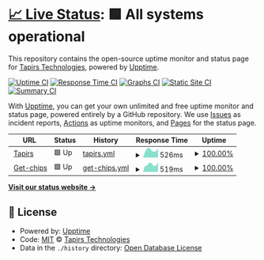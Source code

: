 # [📈 Live Status](https://tapirs.github.io/uptime): <!--live status--> **🟩 All systems operational**

This repository contains the open-source uptime monitor and status page for [Tapirs Technologies](https://tapirs.co.uk), powered by [Upptime](https://github.com/upptime/upptime).

[![Uptime CI](https://github.com/koj-co/upptime/workflows/Uptime%20CI/badge.svg)](https://github.com/koj-co/upptime/actions?query=workflow%3A%22Uptime+CI%22)
[![Response Time CI](https://github.com/koj-co/upptime/workflows/Response%20Time%20CI/badge.svg)](https://github.com/koj-co/upptime/actions?query=workflow%3A%22Response+Time+CI%22)
[![Graphs CI](https://github.com/koj-co/upptime/workflows/Graphs%20CI/badge.svg)](https://github.com/koj-co/upptime/actions?query=workflow%3A%22Graphs+CI%22)
[![Static Site CI](https://github.com/koj-co/upptime/workflows/Static%20Site%20CI/badge.svg)](https://github.com/koj-co/upptime/actions?query=workflow%3A%22Static+Site+CI%22)
[![Summary CI](https://github.com/koj-co/upptime/workflows/Summary%20CI/badge.svg)](https://github.com/koj-co/upptime/actions?query=workflow%3A%22Summary+CI%22)

With [Upptime](https://upptime.js.org), you can get your own unlimited and free uptime monitor and status page, powered entirely by a GitHub repository. We use [Issues](https://github.com/tapirs/upptime/issues) as incident reports, [Actions](https://github.com/tapirs/upptime/actions) as uptime monitors, and [Pages](https://tapirs.github.io/upptime) for the status page.

<!--start: status pages-->
<!-- This summary is generated by Upptime (https://github.com/upptime/upptime) -->
<!-- Do not edit this manually, your changes will be overwritten -->
<!-- prettier-ignore -->
| URL | Status | History | Response Time | Uptime |
| --- | ------ | ------- | ------------- | ------ |
| <img alt="" src="https://favicons.githubusercontent.com/www.tapirs.co.uk" height="13"> [Tapirs](https://www.tapirs.co.uk) | 🟩 Up | [tapirs.yml](https://github.com/tapirs/uptime/commits/HEAD/history/tapirs.yml) | <details><summary><img alt="Response time graph" src="./graphs/tapirs/response-time-week.png" height="20"> 526ms</summary><br><a href="https://uptime.tapirs.co.uk/history/tapirs"><img alt="Response time 457" src="https://img.shields.io/endpoint?url=https%3A%2F%2Fraw.githubusercontent.com%2Ftapirs%2Fuptime%2FHEAD%2Fapi%2Ftapirs%2Fresponse-time.json"></a><br><a href="https://uptime.tapirs.co.uk/history/tapirs"><img alt="24-hour response time 643" src="https://img.shields.io/endpoint?url=https%3A%2F%2Fraw.githubusercontent.com%2Ftapirs%2Fuptime%2FHEAD%2Fapi%2Ftapirs%2Fresponse-time-day.json"></a><br><a href="https://uptime.tapirs.co.uk/history/tapirs"><img alt="7-day response time 526" src="https://img.shields.io/endpoint?url=https%3A%2F%2Fraw.githubusercontent.com%2Ftapirs%2Fuptime%2FHEAD%2Fapi%2Ftapirs%2Fresponse-time-week.json"></a><br><a href="https://uptime.tapirs.co.uk/history/tapirs"><img alt="30-day response time 540" src="https://img.shields.io/endpoint?url=https%3A%2F%2Fraw.githubusercontent.com%2Ftapirs%2Fuptime%2FHEAD%2Fapi%2Ftapirs%2Fresponse-time-month.json"></a><br><a href="https://uptime.tapirs.co.uk/history/tapirs"><img alt="1-year response time 466" src="https://img.shields.io/endpoint?url=https%3A%2F%2Fraw.githubusercontent.com%2Ftapirs%2Fuptime%2FHEAD%2Fapi%2Ftapirs%2Fresponse-time-year.json"></a></details> | <details><summary><a href="https://uptime.tapirs.co.uk/history/tapirs">100.00%</a></summary><a href="https://uptime.tapirs.co.uk/history/tapirs"><img alt="All-time uptime 99.99%" src="https://img.shields.io/endpoint?url=https%3A%2F%2Fraw.githubusercontent.com%2Ftapirs%2Fuptime%2FHEAD%2Fapi%2Ftapirs%2Fuptime.json"></a><br><a href="https://uptime.tapirs.co.uk/history/tapirs"><img alt="24-hour uptime 100.00%" src="https://img.shields.io/endpoint?url=https%3A%2F%2Fraw.githubusercontent.com%2Ftapirs%2Fuptime%2FHEAD%2Fapi%2Ftapirs%2Fuptime-day.json"></a><br><a href="https://uptime.tapirs.co.uk/history/tapirs"><img alt="7-day uptime 100.00%" src="https://img.shields.io/endpoint?url=https%3A%2F%2Fraw.githubusercontent.com%2Ftapirs%2Fuptime%2FHEAD%2Fapi%2Ftapirs%2Fuptime-week.json"></a><br><a href="https://uptime.tapirs.co.uk/history/tapirs"><img alt="30-day uptime 100.00%" src="https://img.shields.io/endpoint?url=https%3A%2F%2Fraw.githubusercontent.com%2Ftapirs%2Fuptime%2FHEAD%2Fapi%2Ftapirs%2Fuptime-month.json"></a><br><a href="https://uptime.tapirs.co.uk/history/tapirs"><img alt="1-year uptime 99.98%" src="https://img.shields.io/endpoint?url=https%3A%2F%2Fraw.githubusercontent.com%2Ftapirs%2Fuptime%2FHEAD%2Fapi%2Ftapirs%2Fuptime-year.json"></a></details>
| <img alt="" src="https://favicons.githubusercontent.com/www.get-chips.co.uk" height="13"> [Get-chips](https://www.get-chips.co.uk) | 🟩 Up | [get-chips.yml](https://github.com/tapirs/uptime/commits/HEAD/history/get-chips.yml) | <details><summary><img alt="Response time graph" src="./graphs/get-chips/response-time-week.png" height="20"> 519ms</summary><br><a href="https://uptime.tapirs.co.uk/history/get-chips"><img alt="Response time 458" src="https://img.shields.io/endpoint?url=https%3A%2F%2Fraw.githubusercontent.com%2Ftapirs%2Fuptime%2FHEAD%2Fapi%2Fget-chips%2Fresponse-time.json"></a><br><a href="https://uptime.tapirs.co.uk/history/get-chips"><img alt="24-hour response time 661" src="https://img.shields.io/endpoint?url=https%3A%2F%2Fraw.githubusercontent.com%2Ftapirs%2Fuptime%2FHEAD%2Fapi%2Fget-chips%2Fresponse-time-day.json"></a><br><a href="https://uptime.tapirs.co.uk/history/get-chips"><img alt="7-day response time 519" src="https://img.shields.io/endpoint?url=https%3A%2F%2Fraw.githubusercontent.com%2Ftapirs%2Fuptime%2FHEAD%2Fapi%2Fget-chips%2Fresponse-time-week.json"></a><br><a href="https://uptime.tapirs.co.uk/history/get-chips"><img alt="30-day response time 501" src="https://img.shields.io/endpoint?url=https%3A%2F%2Fraw.githubusercontent.com%2Ftapirs%2Fuptime%2FHEAD%2Fapi%2Fget-chips%2Fresponse-time-month.json"></a><br><a href="https://uptime.tapirs.co.uk/history/get-chips"><img alt="1-year response time 465" src="https://img.shields.io/endpoint?url=https%3A%2F%2Fraw.githubusercontent.com%2Ftapirs%2Fuptime%2FHEAD%2Fapi%2Fget-chips%2Fresponse-time-year.json"></a></details> | <details><summary><a href="https://uptime.tapirs.co.uk/history/get-chips">100.00%</a></summary><a href="https://uptime.tapirs.co.uk/history/get-chips"><img alt="All-time uptime 70.29%" src="https://img.shields.io/endpoint?url=https%3A%2F%2Fraw.githubusercontent.com%2Ftapirs%2Fuptime%2FHEAD%2Fapi%2Fget-chips%2Fuptime.json"></a><br><a href="https://uptime.tapirs.co.uk/history/get-chips"><img alt="24-hour uptime 100.00%" src="https://img.shields.io/endpoint?url=https%3A%2F%2Fraw.githubusercontent.com%2Ftapirs%2Fuptime%2FHEAD%2Fapi%2Fget-chips%2Fuptime-day.json"></a><br><a href="https://uptime.tapirs.co.uk/history/get-chips"><img alt="7-day uptime 100.00%" src="https://img.shields.io/endpoint?url=https%3A%2F%2Fraw.githubusercontent.com%2Ftapirs%2Fuptime%2FHEAD%2Fapi%2Fget-chips%2Fuptime-week.json"></a><br><a href="https://uptime.tapirs.co.uk/history/get-chips"><img alt="30-day uptime 100.00%" src="https://img.shields.io/endpoint?url=https%3A%2F%2Fraw.githubusercontent.com%2Ftapirs%2Fuptime%2FHEAD%2Fapi%2Fget-chips%2Fuptime-month.json"></a><br><a href="https://uptime.tapirs.co.uk/history/get-chips"><img alt="1-year uptime 98.80%" src="https://img.shields.io/endpoint?url=https%3A%2F%2Fraw.githubusercontent.com%2Ftapirs%2Fuptime%2FHEAD%2Fapi%2Fget-chips%2Fuptime-year.json"></a></details>

<!--end: status pages-->

[**Visit our status website →**](https://tapirs.github.io/uptime)

## 📄 License

- Powered by: [Upptime](https://github.com/upptime/upptime)
- Code: [MIT](./LICENSE) © [Tapirs Technologies](https://tapirs.co.uk)
- Data in the `./history` directory: [Open Database License](https://opendatacommons.org/licenses/odbl/1-0/)
